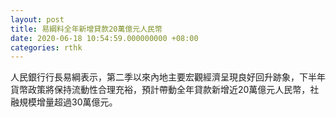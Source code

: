 ```yaml
---
layout: post
title: 易綱料全年新增貸款20萬億元人民幤
date: 2020-06-18 10:54:59.000000000 +08:00
categories: rthk
---
```


人民銀行行長易綱表示，第二季以來內地主要宏觀經濟呈現良好回升跡象，下半年貨幣政策將保持流動性合理充裕，預計帶動全年貸款新增近20萬億元人民幣，社融規模增量超過30萬億元。
